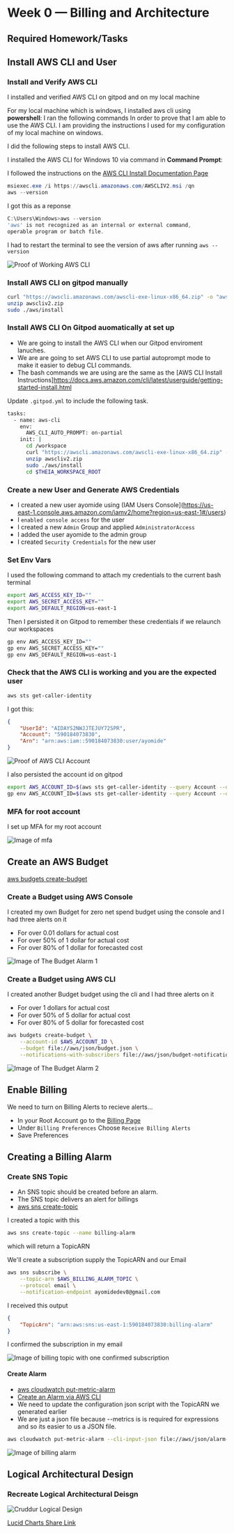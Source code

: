 # Week 0 — Billing and Architecture

## Required Homework/Tasks

## Install AWS CLI and User

### Install and Verify AWS CLI 

I installed and verified AWS CLI on gitpod and on my local machine

For my local machine which is windows, I installed aws cli using **powershell**:
I ran the following commands
In order to prove that I am able to use the AWS CLI.
I am providing the instructions I used for my configuration of my local machine on windows.

I did the following steps to install AWS CLI.

I installed the AWS CLI for Windows 10 via command in **Command Prompt**:

I followed the instructions on the [AWS CLI Install Documentation Page](https://docs.aws.amazon.com/cli/latest/userguide/getting-started-install.html)

```PowerShell
msiexec.exe /i https://awscli.amazonaws.com/AWSCLIV2.msi /qn
aws --version
```

I got this as a reponse

```powershell
C:\Users\Windows>aws --version
'aws' is not recognized as an internal or external command,
operable program or batch file.
```

I had to restart the terminal to see the version of aws after running `aws --version`

![Proof of Working AWS CLI](assets/proof-of-aws-cli.png)

### Install AWS CLI on gitpod manually

```bash
curl "https://awscli.amazonaws.com/awscli-exe-linux-x86_64.zip" -o "awscliv2.zip"
unzip awscliv2.zip
sudo ./aws/install
```
### Install AWS CLI On Gitpod auomatically at set up

- We are going to install the AWS CLI when our Gitpod enviroment lanuches.
- We are are going to set AWS CLI to use partial autoprompt mode to make it easier to debug CLI commands.
- The bash commands we are using are the same as the [AWS CLI Install Instructions]https://docs.aws.amazon.com/cli/latest/userguide/getting-started-install.html


Update `.gitpod.yml` to include the following task.

```sh
tasks:
  - name: aws-cli
    env:
      AWS_CLI_AUTO_PROMPT: on-partial
    init: |
      cd /workspace
      curl "https://awscli.amazonaws.com/awscli-exe-linux-x86_64.zip" -o "awscliv2.zip"
      unzip awscliv2.zip
      sudo ./aws/install
      cd $THEIA_WORKSPACE_ROOT
```

### Create a new User and Generate AWS Credentials

- I created a new user ayomide using (IAM Users Console](https://us-east-1.console.aws.amazon.com/iamv2/home?region=us-east-1#/users)
- I `enabled console access` for the user
- I created a new `Admin` Group and applied `AdministratorAccess`
- I added the user ayomide to the admin group
- I created `Security Credentials` for the new user

### Set Env Vars

I used the following command to attach my credentials to the current bash terminal

```bash
export AWS_ACCESS_KEY_ID=""
export AWS_SECRET_ACCESS_KEY=""
export AWS_DEFAULT_REGION=us-east-1
```

Then I persisted it on Gitpod to remember these credentials if we relaunch our workspaces

```bash
gp env AWS_ACCESS_KEY_ID=""
gp env AWS_SECRET_ACCESS_KEY=""
gp env AWS_DEFAULT_REGION=us-east-1
```

### Check that the AWS CLI is working and you are the expected user

```bash
aws sts get-caller-identity
```

I got this:

```json
{
    "UserId": "AIDAYS2NWJJTEJUY72SPR",
    "Account": "590184073830",
    "Arn": "arn:aws:iam::590184073830:user/ayomide"
}
```

![Proof of AWS CLI Account](assets/aws-cli-user.png)

I also persisted the account id on gitpod

```bash
export AWS_ACCOUNT_ID=$(aws sts get-caller-identity --query Account --output text)
gp env AWS_ACCOUNT_ID=$(aws sts get-caller-identity --query Account --output text)
```
### MFA for root account

I set up MFA for my root account

![Image of mfa](assets/mfa.png)


## Create an AWS Budget

[aws budgets create-budget](https://docs.aws.amazon.com/cli/latest/reference/budgets/create-budget.html)

### Create a Budget using AWS Console

I created my own Budget for zero net spend budget using the console and I had three alerts on it
- For over 0.01 dollars for actual cost
- For over 50% of 1 dollar for actual cost
- For over 80% of 1 dollar for forecasted cost

![Image of The Budget Alarm 1](assets/budget-alarm.png)

### Create a Budget using AWS CLI

I created another Budget budget using the cli and I had three alerts on it
- For over 1 dollars for actual cost
- For over 50% of 5 dollar for actual cost
- For over 80% of 5 dollar for forecasted cost


```bash
aws budgets create-budget \
    --account-id $AWS_ACCOUNT_ID \
    --budget file://aws/json/budget.json \
    --notifications-with-subscribers file://aws/json/budget-notifications-with-subscribers.json
```

![Image of The Budget Alarm 2](assets/budget-alarm-cli.png)

## Enable Billing 

We need to turn on Billing Alerts to recieve alerts...


- In your Root Account go to the [Billing Page](https://console.aws.amazon.com/billing/)
- Under `Billing Preferences` Choose `Receive Billing Alerts`
- Save Preferences


## Creating a Billing Alarm

### Create SNS Topic

- An SNS topic should be created before an alarm.
- The SNS topic delivers an alert for billings
- [aws sns create-topic](https://docs.aws.amazon.com/cli/latest/reference/sns/create-topic.html)

I created a topic with this
```bash
aws sns create-topic --name billing-alarm
```
which will return a TopicARN

We'll create a subscription supply the TopicARN and our Email

```bash
aws sns subscribe \
    --topic-arn $AWS_BILLING_ALARM_TOPIC \
    --protocol email \
    --notification-endpoint ayomidedev8@gmail.com
```

I received this output

```json
{
    "TopicArn": "arn:aws:sns:us-east-1:590184073830:billing-alarm"
}
```

I confirmed the subscription in my email

![Image of billing topic with one confirmed subscription](assets/billing-topic.png)

#### Create Alarm

- [aws cloudwatch put-metric-alarm](https://docs.aws.amazon.com/cli/latest/reference/cloudwatch/put-metric-alarm.html)
- [Create an Alarm via AWS CLI](https://aws.amazon.com/premiumsupport/knowledge-center/cloudwatch-estimatedcharges-alarm/)
- We need to update the configuration json script with the TopicARN we generated earlier
- We are just a json file because --metrics is is required for expressions and so its easier to us a JSON file.

```bash
aws cloudwatch put-metric-alarm --cli-input-json file://aws/json/alarm-config.json
```

![Image of billing alarm](assets/billing-alarm.png)

## Logical Architectural Design

### Recreate Logical Architectural Deisgn

![Cruddur Logical Design](assets/logical-architecture-recreation-diagram.png)

[Lucid Charts Share Link](https://lucid.app/lucidchart/43ec5cae-507c-4dde-a664-910864df9671/edit?viewport_loc=-1747%2C-193%2C2882%2C1360%2C0_0&invitationId=inv_6f8ebbb3-39da-457f-893f-91f720c183ea
)
